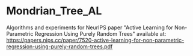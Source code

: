 # Mondrian_Tree_AL

Algorithms and experiments for NeurIPS paper "Active Learning for Non-Parametric Regression 
Using Purely Random Trees" available at:
https://papers.nips.cc/paper/7520-active-learning-for-non-parametric-regression-using-purely-random-trees.pdf
